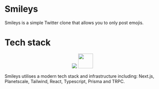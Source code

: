# Smileys

Smileys is a simple Twitter clone that allows you to only post emojis.

# Tech stack
<p align="center">
  <img src="https://skillicons.dev/icons?i=nextjs,planetscale,tailwind,react,typescript,prisma" />
  <img src="https://trpc.io/img/logo.svg" width="48px" height="48px" />
</p>

Smileys utilises a modern tech stack and infrastructure including: Next.js, Planetscale, Tailwind, React, Typescript, Prisma and TRPC.
